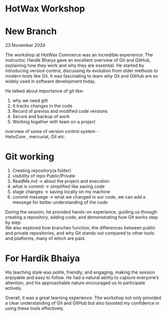 # HotWax Workshop  
# New Branch

23 November 2024  

The workshop at HotWax Commerce was an incredible experience. The instructor, Hardik Bhaiya gave an excellent overview of Git and GitHub, explaining how they work and why they are essential.
He started by introducing version control, discussing its evolution from older methods to modern tools like Git. It was fascinating to learn why Git and GitHub are so widely used in software development today.  

He talked about importance of git like-  
1) why we need gitt
2) It tracks changes in the code  
3) Record of previos and modified code versions  
4) Secure and backup of work  
5) Working togather with team on a project  



overview of some of version control system -  
HelixCore , mercurial, Git etc.  

# Git working
1) Creating repository(a folder)
2) visibility of repo Public/Private
3) ReadMe.md -> about the project and execution.
4) what is commit -> simplified like saving code
5) stage changes  -> saving locally on my machine
6) commit messege -> what we changed in our code, we can add a messege for better understanding of the code  


During the session, he provided hands-on experience, guiding us through creating a repository, adding code, and demonstrating how Git works step by step.  
We also explored how branches function, the differences between public and private repositories, and why Git stands out compared to other tools and platforms, many of which are paid.  


# For Hardik Bhaiya
His teaching style was polite, friendly, and engaging, making the session enjoyable and easy to follow. He had a natural ability to capture everyone’s attention, and his approachable nature encouraged us to participate actively.  

Overall, it was a great learning experience. The workshop not only provided a clear understanding of Git and GitHub but also boosted my confidence in using these tools effectively.  
